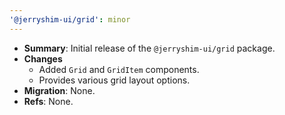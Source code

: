 ```yaml
---
'@jerryshim-ui/grid': minor
---
```


- **Summary**: Initial release of the `@jerryshim-ui/grid` package.
- **Changes**
  - Added `Grid` and `GridItem` components.
  - Provides various grid layout options.
- **Migration**: None.
- **Refs**: None.
